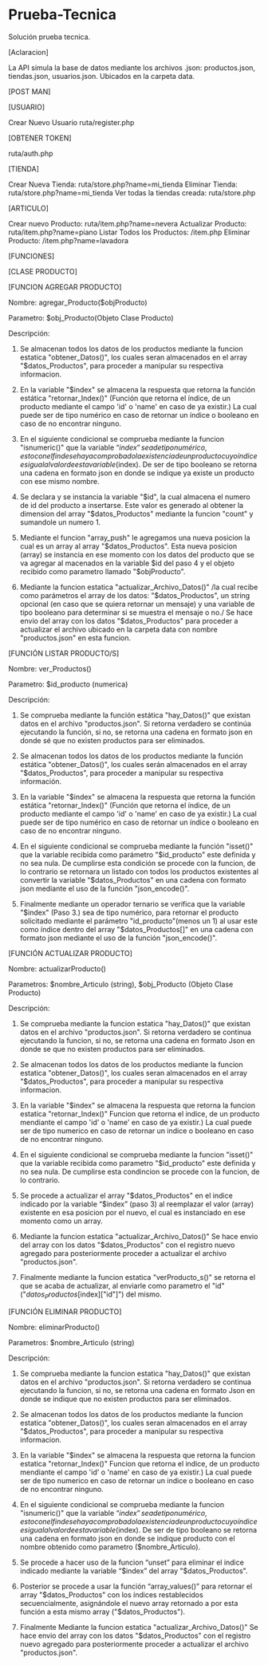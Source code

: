 # Prueba-Tecnica
Solución prueba tecnica. 

[Aclaracion]

La API simula la base de datos mediante los archivos .json: productos.json, tiendas.json, usuarios.json. Ubicados en la carpeta data.  

[POST MAN]

[USUARIO]

Crear Nuevo Usuario ruta/register.php

[OBTENER TOKEN]

ruta/auth.php

[TIENDA]

Crear Nueva Tienda: ruta/store.php?name=mi_tienda
Eliminar Tienda: ruta/store.php?name=mi_tienda
Ver todas la tiendas creada: ruta/store.php

[ARTICULO]

Crear nuevo Producto: ruta/item.php?name=nevera
Actualizar Producto: ruta/item.php?name=piano
Listar Todos los Productos: /item.php
Eliminar Producto: /item.php?name=lavadora

[FUNCIONES]

[CLASE PRODUCTO]

[FUNCION AGREGAR PRODUCTO]

Nombre: agregar_Producto($objProducto)

Parametro: $obj_Producto(Objeto Clase Producto)

Descripción:

1.	Se almacenan todos los datos de los productos mediante la funcion estatica "obtener_Datos()", los cuales seran almacenados en el array "$datos_Productos", para proceder a manipular su respectiva informacion. 

2.	En la variable "$index" se almacena la respuesta que retorna la función estática "retornar_Index()" (Función que retorna el índice, de un producto mediante el campo 'id' o 'name' en caso de ya existir.) La cual puede ser de tipo numérico en caso de retornar un índice o booleano en caso de no encontrar ninguno.

3.	En el siguiente condicional se comprueba mediante la funcion "isnumeric()" que la variable “$index” sea de tipo numérico, esto con el fin de se haya comprobado la existencia de un producto cuyo índice es igual al valor de esta variable ($index). De ser de tipo booleano se retorna una cadena en formato json en donde se indique ya existe un producto con ese mismo nombre.

4.	Se declara y se instancia la variable "$id", la cual almacena el numero de id del producto a insertarse. Este valor es generado al obtener la dimension del array  "$datos_Productos" mediante la funcion "count" y sumandole un numero 1.
    
5.	Mediante el funcion "array_push" le agregamos una nueva posicion la cual es un array al array "$datos_Productos". Esta nueva posicion (array) se instancia en ese momento con los datos del producto que se va agregar al macenados en la variable $id del paso 4 y el objeto recibido como parametro llamado "$objProducto".

6.	Mediante la funcion estatica "actualizar_Archivo_Datos()" /la cual recibe como parámetros el array de los datos: "$datos_Productos", un string opcional (en caso que se quiera retornar un mensaje) y una variable de tipo booleano para determinar si se muestra el mensaje o no./ Se hace envio del array con los datos "$datos_Productos" para proceder a actualizar el archivo ubicado en la carpeta data con nombre "productos.json" en esta funcion.   

[FUNCIÓN LISTAR PRODUCTO/S] 

Nombre: ver_Productos()

Parametro: $id_producto (numerica)

Descripción:

1.	Se comprueba mediante la función estática "hay_Datos()" que existan datos en el archivo "productos.json". Si retorna verdadero se continúa ejecutando la función, si no, se retorna una cadena en formato json en donde sé que no existen productos para ser eliminados.

2.	Se almacenan todos los datos de los productos mediante la función estática "obtener_Datos()", los cuales serán almacenados en el array "$datos_Productos", para proceder a manipular su respectiva información. 

3.	En la variable "$index" se almacena la respuesta que retorna la función estática "retornar_Index()" (Función que retorna el índice, de un producto mediante el campo 'id' o 'name' en caso de ya existir.) La cual puede ser de tipo numérico en caso de retornar un índice o booleano en caso de no encontrar ninguno.

4.	En el siguiente condicional se comprueba mediante la función "isset()" que la variable recibida como parámetro "$id_producto" este definida y no sea nula. De cumplirse esta condición se procede con la funcion, de lo contrario se retornara un listado con todos los productos existentes al convertir la variable "$datos_Productos" en una cadena con formato json mediante el uso de la función "json_encode()".
    
5.	Finalmente mediante un operador ternario se verifica que la variable "$index" (Paso 3.) sea de tipo numérico, para retornar el producto solicitado mediante el parámetro "id_producto"(menos un 1) al usar este como índice dentro del array "$datos_Productos[]" en una cadena con formato json mediante el uso de la función "json_encode()".

[FUNCIÓN ACTUALIZAR PRODUCTO] 

Nombre: actualizarProducto()

Parametros: $nombre_Articulo (string), $obj_Producto (Objeto Clase Producto)

Descripción:

1.	Se comprueba mediante la funcion estatica "hay_Datos()" que existan datos en el archivo "productos.json". Si retorna verdadero se continua ejecutando la funcion, si no, se retorna una cadena en formato Json en donde se que no existen productos para ser eliminados.

2.	Se almacenan todos los datos de los productos mediante la funcion estatica "obtener_Datos()", los cuales seran almacenados en el array "$datos_Productos", para proceder a manipular su respectiva informacion. 

3.	En la variable "$index" se almacena la respuesta que retorna la funcion estatica "retornar_Index()" Funcion que retorna el indice, de un producto mendiante el campo 'id' o 'name' en caso de ya existir.) La cual puede ser de tipo numerico en caso de retornar un indice o booleano en caso de no encontrar ninguno.

4.	En el siguiente condicional se comprueba mediante la funcion "isset()" que la variable recibida como parametro "$id_producto" este definida y no sea nula. De cumplirse esta condincion se procede con la funcion, de lo contrario.

5.	Se procede a actualizar el array "$datos_Productos" en el indice indicado por la variable “$index” (paso 3)  al reemplazar el valor (array) existente en esa posicion por el nuevo, el cual es instanciado en ese momento como un array. 

6.	Mediante la funcion estatica "actualizar_Archivo_Datos()" Se hace envio del array con los datos "$datos_Productos" con el registro nuevo agregado para posteriormente proceder a actualizar el archivo "productos.json".

7.	Finalmente mediante la funcion estatica "verProducto_s()" se retorna el que se acaba de actualizar, al enviarle como parametro el "id" ("$datos_Productos[$index]["id"]") del mismo.

[FUNCIÓN ELIMINAR PRODUCTO] 

Nombre: eliminarProducto()

Parametros: $nombre_Articulo (string)

Descripción:

1.	Se comprueba mediante la funcion estatica "hay_Datos()" que existan datos en el archivo "productos.json". Si retorna verdadero se continua ejecutando la funcion, si no, se retorna una cadena en formato Json en donde se indique que no existen productos para ser eliminados.

2.	Se almacenan todos los datos de los productos mediante la funcion estatica "obtener_Datos()", los cuales seran almacenados en el array "$datos_Productos", para proceder a manipular su respectiva informacion. 

3.	En la variable "$index" se almacena la respuesta que retorna la funcion estatica "retornar_Index()" Funcion que retorna el indice, de un producto mendiante el campo 'id' o 'name' en caso de ya existir.) La cual puede ser de tipo numerico en caso de retornar un indice o booleano en caso de no encontrar ninguno.

4.	En el siguiente condicional se comprueba mediante la funcion "isnumeric()" que la variable “$index” sea de tipo numérico, esto con el fin de se haya comprobado la existencia de un producto cuyo índice es igual al valor de esta variable ($index). De ser de tipo booleano se retorna una cadena en formato json en donde se indique producto con el nombre obtenido como parametro ($nombre_Articulo).

5.	Se procede a hacer uso de la funcion “unset” para eliminar el indice indicado mediante la variable “$index” del array "$datos_Productos".

6.	Posterior se procede a usar la función “array_values()” para retornar el array "$datos_Productos" con los índices restablecidos secuencialmente, asignándole el nuevo array retornado a por esta función  a esta mismo array ("$datos_Productos").

7.	Finalmente Mediante la funcion estatica "actualizar_Archivo_Datos()" Se hace envio del array con los datos "$datos_Productos" con el registro nuevo agregado para posteriormente proceder a actualizar el archivo "productos.json".


